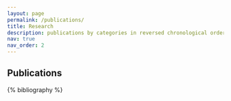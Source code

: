 ```yaml
---
layout: page
permalink: /publications/
title: Research
description: publications by categories in reversed chronological order. generated by jekyll-scholar.
nav: true
nav_order: 2
---
```


<!-- _pages/publications.md -->
<div class="publications">

<h2>Publications</h2>
{% bibliography %}

<br>

<!-- <h2>Working Papers</h2>
{% bibliography -file working_papers %}

<br> -->


</div>
